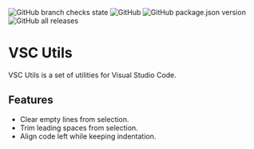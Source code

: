 ![GitHub branch checks state](https://img.shields.io/github/checks-status/alexislours/vsc-utils/master?style=flat-square) ![GitHub](https://img.shields.io/github/license/alexislours/vsc-utils?style=flat-square) ![GitHub package.json version](https://img.shields.io/github/package-json/v/alexislours/vsc-utils?style=flat-square) ![GitHub all releases](https://img.shields.io/github/downloads/alexislours/vsc-utils/total?style=flat-square)
# VSC Utils

VSC Utils is a set of utilities for Visual Studio Code.

## Features

- Clear empty lines from selection.
- Trim leading spaces from selection.
- Align code left while keeping indentation.


